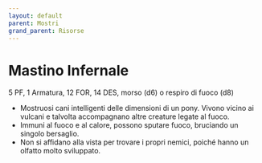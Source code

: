 ```yaml
---
layout: default
parent: Mostri
grand_parent: Risorse
---
```


# Mastino Infernale

5 PF, 1 Armatura, 12 FOR, 14 DES, morso (d6) o respiro di fuoco (d8)

- Mostruosi cani intelligenti delle dimensioni di un pony. Vivono vicino ai vulcani e talvolta accompagnano altre creature legate al fuoco.
- Immuni al fuoco e al calore, possono sputare fuoco, bruciando un singolo bersaglio.
- Non si affidano alla vista per trovare i propri nemici, poiché hanno un olfatto molto sviluppato.